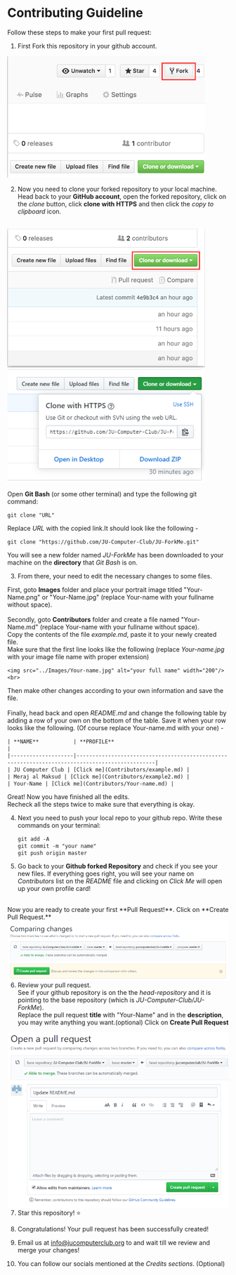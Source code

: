 #  Contributing Guideline

Follow these steps to make your first pull request:

1. First Fork this repository in your github account.

<img width="450" src="howto/fork.png" alt="fork this repository" />


2. Now you need to clone your forked repository to your local machine. <br>
Head back to your **GitHub account**, open the forked repository, click on the *clone* button, click **clone with HTTPS** and then click the *copy to clipboard* icon.

<br>
<img width="450" src="howto/clone.png" alt="clone this repository" /> <br>

<img width="450" src="howto/copy-to-clipboard.png" alt="copy URL to clipboard"/>

Open **Git Bash** (or some other terminal) and type the following git command:

```
git clone "URL"
```
Replace *URL* with the copied link.It should look like the following -
```
git clone "https://github.com/JU-Computer-Club/JU-ForkMe.git"
```
You will see a new folder named *JU-ForkMe* has been downloaded to your machine on the **directory** that *Git Bash* is on.


3. From there, your need to edit the necessary changes to some files. <br>


First, goto **Images** folder and place your portrait image titled "Your-Name.png" or "Your-Name.jpg" (replace Your-name with your fullname without space).
<br><br>Secondly, goto **Contributors** folder and create a file named "Your-Name.md" (replace Your-name with your fullname without space).
<br> Copy the contents of the file *example.md*, paste it to your newly created file. 
<br> Make sure that the first line looks like the following (replace *Your-name.jpg* with your image file name with proper extension) 
```
<img src="../Images/Your-name.jpg" alt="your full name" width="200"/> <br>
```
Then make other changes according to your own information and save the file.
<br><br>Finally, head back and open *README.md* and change the following table by adding a row of your own on the bottom of the table. Save it when your row looks like the following. (Of course replace Your-name.md with your one) -
```
| **NAME**           | **PROFILE**                                                                                   |
|--------------------|-----------------------------------------------------------------------------------------------|
| JU Computer Club | [Click me](Contributors/example.md) |
| Meraj al Maksud | [Click me](Contributors/example2.md) |
| Your-Name | [Click me](Contributors/Your-name.md) |
```
Great! Now you have finished all the edits. <br>
Recheck all the steps twice to make sure that everything is okay. <br>

4. Next you need to push your local repo to your github repo. Write these commands on your terminal:

    ```
    git add -A
    git commit -m "your name"
    git push origin master
    ```
    
5. Go back to your **Github forked Repository** and check if you see your new files.
If everything goes right, you will see your name on *Contributors* list on the *README* file and clicking on *Click Me* will open up your own profile card!
<br>
Now you are ready to create your first **Pull Request!**.
Click on **Create Pull Request.**
<img style="float: right;" src="howto/compare.png" alt="create a pull request" />

6. Review your pull request.
<br>See if your github repository is on the the *head-repository* and it is pointing to the base repository (which is *JU-Computer-Club/JU-ForkMe*).
<br> Replace the pull request **title** with "Your-Name" and in the **description**, you may write anything you want.(optional) 
Click on **Create Pull Request**
<img style="float: right;" src="howto/pull-request.png" alt="submit pull request" />

7. Star this repository! :star:

8. Congratulations! Your pull request has been successfully created!

9. Email us at info@jucomputerclub.org to and wait till we review and merge your changes!

10. You can follow our socials mentioned at the *Credits sections*. (Optional)
